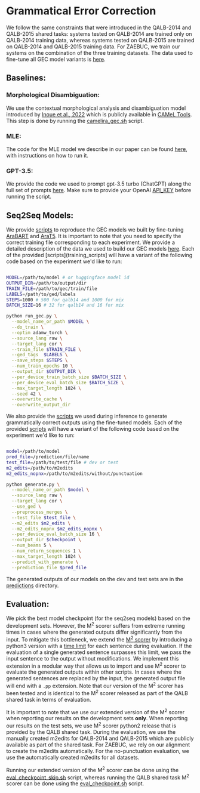 # Grammatical Error Correction

We follow the same constraints that were introduced in the QALB-2014 and QALB-2015 shared tasks: systems tested on QALB-2014 are trained only on QALB-2014 training data, whereas systems tested on QALB-2015 are trained on QALB-2014 and QALB-2015 training data. For ZAEBUC, we train our systems on the combination of the three training datasets. The data used to fine-tune all GEC model variants is [here](https://github.com/balhafni/arabic-gec/tree/master/data/gec).<br/>


## Baselines:

### Morphological Disambiguation:
We use the contextual morphological analysis and disambiguation model introduced by [Inoue et al., 2022]() which is publicly available in [CAMeL Tools](). This step is done by running the [camelira_gec.sh]() script. 


### MLE:
The code for the MLE model we describe in our paper can be found [here](mle), with instructions on how to run it.


### GPT-3.5:
We provide the code we used to prompt gpt-3.5 turbo (ChatGPT) along the full set of prompts [here](chatgpt_gec.py). Make sure to provide your OpenAI [API_KEY](https://github.com/CAMeL-Lab/arabic-gec/blob/master/gec/chatgpt_gec.py#L12) before running the script.


## Seq2Seq Models:

We provide [scripts](training_scripts) to reproduce the GEC models we built by fine-tuning [AraBART]() and [AraT5](). It is important to note that you need to specify the correct training file corresponding to each experiment. We provide a detailed description of the data we used to build our GEC models [here]((https://github.com/CAMeL-Lab/arabic-gec/tree/master/data)). Each of the provided [scripts](training_scripts] will have a variant of the following code based on the experiment we'd like to run:

```bash

MODEL=/path/to/model # or huggingface model id
OUTPUT_DIR=/path/to/output/dir
TRAIN_FILE=/path/to/gec/train/file
LABELS=/path/to/ged/labels
STEPS=1000 # 500 for qalb14 and 1000 for mix
BATCH_SIZE=16 # 32 for qalb14 and 16 for mix

python run_gec.py \
  --model_name_or_path $MODEL \
  --do_train \
  --optim adamw_torch \
  --source_lang raw \
  --target_lang cor \
  --train_file $TRAIN_FILE \
  --ged_tags  $LABELS \
  --save_steps $STEPS \
  --num_train_epochs 10 \
  --output_dir $OUTPUT_DIR \
  --per_device_train_batch_size $BATCH_SIZE \
  --per_device_eval_batch_size $BATCH_SIZE \
  --max_target_length 1024 \
  --seed 42 \
  --overwrite_cache \
  --overwrite_output_dir
```

We also provide the [scripts](generation_scripts) we used during inference to generate grammatically correct outputs using the fine-tuned models. Each of the provided [scripts](generation_scripts) will have a variant of the following code based on the experiment we'd like to run:

```bash

model=/path/to/model
pred_file=/prediction/file/name
test_file=/path/to/test/file # dev or test 
m2_edits=/path/to/m2edits
m2_edits_nopnx=/path/to/m2edits/without/punctuation

python generate.py \
  --model_name_or_path $model \
  --source_lang raw \
  --target_lang cor \
  --use_ged \
  --preprocess_merges \
  --test_file $test_file \
  --m2_edits $m2_edits \
  --m2_edits_nopnx $m2_edits_nopnx \
  --per_device_eval_batch_size 16 \
  --output_dir $checkpoint \
  --num_beams 5 \
  --num_return_sequences 1 \
  --max_target_length 1024 \
  --predict_with_generate \
  --prediction_file $pred_file
```

The generated outputs of our models on the dev and test sets are in the [predictions](predictions) directory.

## Evaluation:

We pick the best model checkpoint (for the seq2seq models) based on the development sets. However, the M<sup>2</sup> scorer suffers from extreme running times in cases where the generated outputs differ significantly from the input. To mitigate this bottleneck, we extend the [M<sup>2</sup> scorer](https://github.com/CAMeL-Lab/arabic-gec/tree/master/gec/utils/m2scorer) by introducing a python3 version with a [time limit](https://github.com/CAMeL-Lab/arabic-gec/blob/master/gec/utils/m2scorer/m2scorer.py#L141) for each sentence during evaluation. If the evaluation of a single generated sentence surpasses this limit, we pass the input sentence to the output without modifications.
We implement this extension in a modular way that allows us to import and use M<sup>2</sup> scorer to evaluate the generated outputs within other scripts. In cases where the generated sentences are replaced by the input, the generated output file will end with a `.pp` extension. Note that our version of the  M<sup>2</sup> scorer has been tested and is identical to the M<sup>2</sup> scorer released as part of the QALB shared task in terms of evaluation.


It is important to note that we use our extended version of the M<sup>2</sup> scorer when reporting our results on the development sets **only**. When reporting our results on the
test sets, we use M<sup>2</sup> scorer python2 release that is provided by the QALB shared task. During the evaluation, we use the manually created m2edits for QALB-2014 and QALB-2015 which are publicly available as part of the shared task. For ZAEBUC, we rely on our alignment to create the m2edits automatically. For the no-punctuation evaluation, we use the automatically created m2edits for all datasets.


Running our extended version of the M<sup>2</sup> scorer can be done using the [eval_checkpoint_skip.sh](eval_checkpoint_skip.sh) script, whereas running the QALB shared task  M<sup>2</sup> scorer can be done using the [eval_checkpoint.sh](eval_checkpoint.sh) script.


